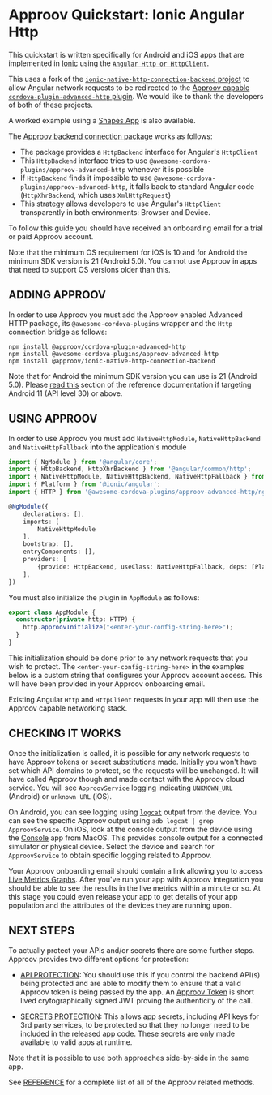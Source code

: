 # Approov Quickstart: Ionic Angular Http

This quickstart is written specifically for Android and iOS apps that are implemented in [Ionic](https://ionicframework.com/) using the [`Angular Http or HttpClient`](https://angular.io/guide/http).

This uses a fork of the [`ionic-native-http-connection-backend` project](https://github.com/sneas/ionic-native-http-connection-backend) to allow Angular network requests to be redirected to the [Approov capable `cordova-plugin-advanced-http` plugin](https://www.npmjs.com/package/@approov/cordova-plugin-advanced-http). We would like to thank the developers of both of these projects.

A worked example using a [Shapes App](https://github.com/approov/quickstart-ionic-angular-http/blob/main/SHAPES-EXAMPLE.md) is also available.

The [Approov backend connection package](https://www.npmjs.com/package/@approov/ionic-native-http-connection-backend) works as follows:

- The package provides a `HttpBackend` interface for Angular's `HttpClient`
- This `HttpBackend` interface tries to use `@awesome-cordova-plugins/approov-advanced-http` whenever it is possible
- If `HttpBackend` finds it impossible to use `@awesome-cordova-plugins/approov-advanced-http`, it falls back to standard Angular code (`HttpXhrBackend`, which uses `XmlHttpRequest`)
- This strategy allows developers to use Angular's `HttpClient` transparently in both environments: Browser and Device.

To follow this guide you should have received an onboarding email for a trial or paid Approov account.

Note that the minimum OS requirement for iOS is 10 and for Android the minimum SDK version is 21 (Android 5.0). You cannot use Approov in apps that need to support OS versions older than this.

## ADDING APPROOV

In order to use Approov you must add the Approov enabled Advanced HTTP package, its `@awesome-cordova-plugins` wrapper and the `Http` connection bridge as follows:

```
npm install @approov/cordova-plugin-advanced-http
npm install @awesome-cordova-plugins/approov-advanced-http
npm install @approov/ionic-native-http-connection-backend
```

Note that for Android the minimum SDK version you can use is 21 (Android 5.0). Please [read this](https://approov.io/docs/latest/approov-usage-documentation/#targeting-android-11-and-above) section of the reference documentation if targeting Android 11 (API level 30) or above.

## USING APPROOV

In order to use Approov you must add `NativeHttpModule`, `NativeHttpBackend` and `NativeHttpFallback` into the application's module

```Typescript
import { NgModule } from '@angular/core';
import { HttpBackend, HttpXhrBackend } from '@angular/common/http';
import { NativeHttpModule, NativeHttpBackend, NativeHttpFallback } from '@approov/ionic-native-http-connection-backend';
import { Platform } from '@ionic/angular';
import { HTTP } from '@awesome-cordova-plugins/approov-advanced-http/ngx';

@NgModule({
    declarations: [],
    imports: [
        NativeHttpModule
    ],
    bootstrap: [],
    entryComponents: [],
    providers: [
        {provide: HttpBackend, useClass: NativeHttpFallback, deps: [Platform, NativeHttpBackend, HttpXhrBackend]},
    ],
})
```

You must also initialize the plugin in `AppModule` as follows:

```Typescript
export class AppModule {
  constructor(private http: HTTP) {
    http.approovInitialize("<enter-your-config-string-here>");
  }
}
```

This initialization should be done prior to any network requests that you wish to protect.  The `<enter-your-config-string-here>` in the examples below is a custom string that configures your Approov account access. This will have been provided in your Approov onboarding email.

Existing Angular `Http` and `HttpClient` requests in your app will then use the Approov capable networking stack.

## CHECKING IT WORKS
Once the initialization is called, it is possible for any network requests to have Approov tokens or secret substitutions made. Initially you won't have set which API domains to protect, so the requests will be unchanged. It will have called Approov though and made contact with the Approov cloud service. You will see `ApproovService` logging indicating `UNKNOWN_URL` (Android) or `unknown URL` (iOS).

On Android, you can see logging using [`logcat`](https://developer.android.com/studio/command-line/logcat) output from the device. You can see the specific Approov output using `adb logcat | grep ApproovService`. On iOS, look at the console output from the device using the [Console](https://support.apple.com/en-gb/guide/console/welcome/mac) app from MacOS. This provides console output for a connected simulator or physical device. Select the device and search for `ApproovService` to obtain specific logging related to Approov.

Your Approov onboarding email should contain a link allowing you to access [Live Metrics Graphs](https://approov.io/docs/latest/approov-usage-documentation/#metrics-graphs). After you've run your app with Approov integration you should be able to see the results in the live metrics within a minute or so. At this stage you could even release your app to get details of your app population and the attributes of the devices they are running upon.

## NEXT STEPS
To actually protect your APIs and/or secrets there are some further steps. Approov provides two different options for protection:

* [API PROTECTION](https://github.com/approov/quickstart-ionic-advancedhttp/blob/main/API-PROTECTION.md): You should use this if you control the backend API(s) being protected and are able to modify them to ensure that a valid Approov token is being passed by the app. An [Approov Token](https://approov.io/docs/latest/approov-usage-documentation/#approov-tokens) is short lived crytographically signed JWT proving the authenticity of the call.

* [SECRETS PROTECTION](https://github.com/approov/quickstart-ionic-advancedhttp/blob/main/SECRETS-PROTECTION.md): This allows app secrets, including API keys for 3rd party services, to be protected so that they no longer need to be included in the released app code. These secrets are only made available to valid apps at runtime.

Note that it is possible to use both approaches side-by-side in the same app.

See [REFERENCE](https://github.com/approov/quickstart-ionic-advancedhttp/blob/main/REFERENCE.md) for a complete list of all of the Approov related methods.
